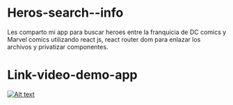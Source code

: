 # Heros-search--info

Les comparto mi app para buscar heroes entre la franquicia de DC comics y Marvel comics utilizando react js, react router dom para enlazar los archivos y privatizar componentes.

# Link-video-demo-app 
[![Alt text](https://img.youtube.com/vi/A-88_XiA3GI/0.jpg)](https://www.youtube.com/watch?v=A-88_XiA3GI)
